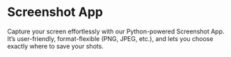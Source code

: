 # Screenshot App
Capture your screen effortlessly with our Python-powered Screenshot App. It’s user-friendly, format-flexible (PNG, JPEG, etc.), and lets you choose exactly where to save your shots.
